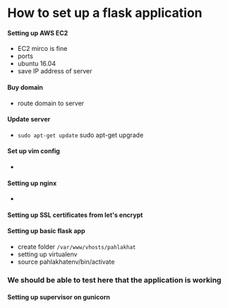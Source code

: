 How to set up a flask application
===========

#### Setting up AWS EC2
 - EC2 mirco is fine
 - ports
 - ubuntu 16.04
 - save IP address of server

#### Buy domain
 - route domain to server

#### Update server
 - `sudo apt-get update`
    sudo apt-get upgrade

#### Set up vim config
 - 

#### Setting up nginx
 - 

#### Setting up SSL certificates from let's encrypt

#### Setting up basic flask app
 - create folder `/var/www/vhosts/pahlakhat`
 - setting up virtualenv
 - source pahlakhatenv/bin/activate
 
####  

### We should be able to test here that the application is working

#### Setting up supervisor on gunicorn
